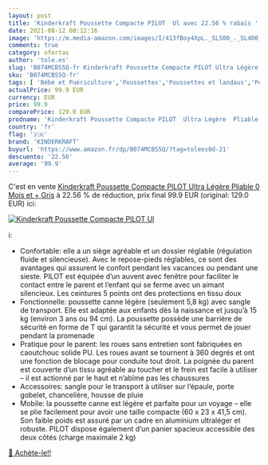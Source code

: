```yaml
---
layout: post
title: 'Kinderkraft Poussette Compacte PILOT  Ul avec 22.56 % rabais '
date: 2021-08-12 00:12:16
image: 'https://m.media-amazon.com/images/I/413fBoy4XpL._SL500_._SL400_.jpg'
comments: true
category: ofertas
author: 'tole.es'
slug: 'B074MCBS5Q-fr Kinderkraft Poussette Compacte PILOT Ultra Légère Pliable...'
sku: 'B074MCBS5Q-fr'
tags: [ 'Bébé et Puériculture','Poussettes','Poussettes et landaus','Poussettes, landaus et accessoires','kinderkraft', ]
actualPrice: 99.9 EUR
currency: EUR
price: 99.9
comparePrice: 129.0 EUR
prodname: 'Kinderkraft Poussette Compacte PILOT  Ultra Légère  Pliable  0 Mois et +  Gris'
country: 'fr'
flag: '🇫🇷'
brand: 'KINDERKRAFT'
buyurl: 'https://www.amazon.fr/dp/B074MCBS5Q/?tag=tolees0d-21'
descuento: '22.56'
average: '99.9'
---
```


C'est en vente [Kinderkraft Poussette Compacte PILOT  Ultra Légère  Pliable  0 Mois et +  Gris](https://www.amazon.fr/dp/B074MCBS5Q/?tag=tolees0d-21)  à  22.56 % de réduction, prix final  99.9 EUR (original: 129.0 EUR) ici:

[![Kinderkraft Poussette Compacte PILOT  Ul](https://m.media-amazon.com/images/I/413fBoy4XpL._SL500_._SL400_.jpg)](https://www.amazon.fr/dp/B074MCBS5Q/?tag=tolees0d-21)

ℹ️:

- Confortable: elle a un siège agréable et un dossier réglable (régulation fluide et silencieuse). Avec le repose-pieds réglables, ce sont des avantages qui assurent le confort pendant les vacances ou pendant une sieste. PILOT est équipée d’un auvent avec fenêtre pour faciliter le contact entre le parent et l’enfant qui se ferme avec un aimant silencieux. Les ceintures 5 points ont des protections en tissu doux
- Fonctionnelle: poussette canne légère (seulement 5,8 kg) avec sangle de transport. Elle est adaptée aux enfants dès la naissance et jusqu’à 15 kg (environ 3 ans ou 94 cm). La poussette possède une barrière de sécurité en forme de T qui garantit la sécurité et vous permet de jouer pendant la promenade
- Pratique pour le parent: les roues sans entretien sont fabriquées en caoutchouc solide PU. Les roues avant se tournent à 360 degrés et ont une fonction de blocage pour conduite tout droit. La poignée du parent est couverte d’un tissu agréable au toucher et le frein est facile à utiliser – il est actionné par le haut et n’abîme pas les chaussures
- Accessoires: sangle pour le transport à utiliser sur l’épaule, porte gobelet, chancelière, housse de pluie
- Mobile: la poussette canne est légère et parfaite pour un voyage – elle se plie facilement pour avoir une taille compacte (60 x 23 x 41,5 cm). Son faible poids est assuré par un cadre en aluminium ultraléger et robuste. PILOT dispose également d’un panier spacieux accessible des deux côtés (charge maximale 2 kg)

[🛒 Achète-le!!](https://www.amazon.fr/dp/B074MCBS5Q/?tag=tolees0d-21)
